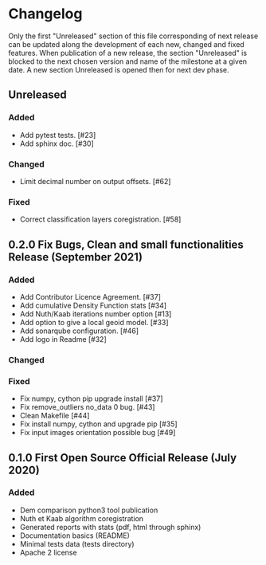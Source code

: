 # Changelog

Only the first "Unreleased" section of this file corresponding of next release can be updated along the development of each new, changed and fixed features.
When publication of a new release, the section "Unreleased" is blocked to the next chosen version and name of the milestone at a given date.
A new section Unreleased is opened then for next dev phase.


## Unreleased

### Added
- Add pytest tests. [#23]
- Add sphinx doc. [#30]
### Changed
- Limit decimal number on output offsets. [#62]

### Fixed
- Correct classification layers coregistration. [#58]

## 0.2.0 Fix Bugs, Clean and small functionalities Release (September 2021)

### Added
- Add Contributor Licence Agreement. [#37]
- Add cumulative Density Function stats [#34]
- Add Nuth/Kaab iterations number option [#13]
- Add option to give a local geoid model. [#33]
- Add sonarqube configuration. [#46]
- Add logo in Readme [#32]

### Changed

### Fixed
- Fix numpy, cython pip upgrade install [#37]
- Fix remove_outliers no_data 0 bug. [#43]
- Clean Makefile [#44]
- Fix install numpy, cython and upgrade pip [#35]
- Fix input images orientation possible bug [#49]

## 0.1.0 First Open Source Official Release (July 2020)

### Added
- Dem comparison python3 tool publication
- Nuth et Kaab algorithm coregistration
- Generated reports with stats (pdf, html through sphinx)
- Documentation basics (README)
- Minimal tests data (tests directory)
- Apache 2 license
